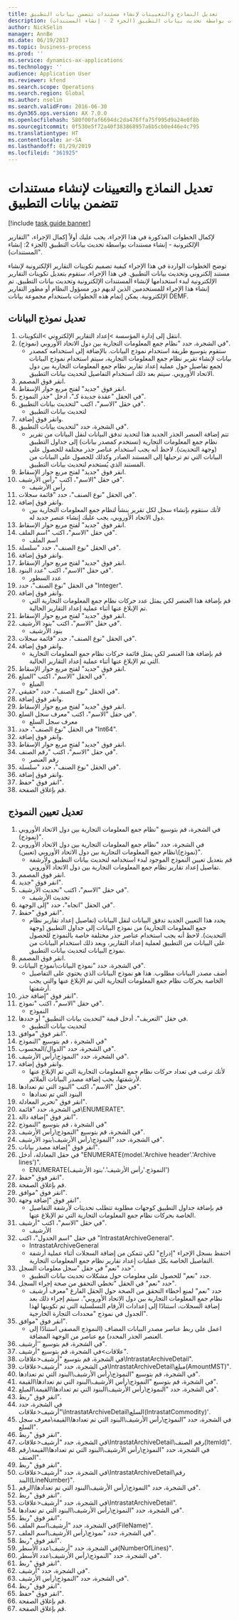 ```yaml
---
title: تعديل النماذج والتعيينات لإنشاء مستندات تتضمن بيانات التطبيق
description: لإكمال الخطوات المذكورة في هذا الإجراء، يجب عليك أولاً إكمال الإجراء، "التقارير الإلكترونية - إنشاء مستندات بواسطة تحديث بيانات التطبيق (الجزء 2 - إنشاء المستندات)‬".
author: NickSelin
manager: AnnBe
ms.date: 06/19/2017
ms.topic: business-process
ms.prod: ''
ms.service: dynamics-ax-applications
ms.technology: ''
audience: Application User
ms.reviewer: kfend
ms.search.scope: Operations
ms.search.region: Global
ms.author: nselin
ms.search.validFrom: 2016-06-30
ms.dyn365.ops.version: AX 7.0.0
ms.openlocfilehash: 580f00faf6694dc2da476ffa75f995d9a24e0f8b
ms.sourcegitcommit: 0f530e5f72a40f383868957a6b5cb0e446e4c795
ms.translationtype: HT
ms.contentlocale: ar-SA
ms.lasthandoff: 01/29/2019
ms.locfileid: "361925"
---
```

# <a name="modify-models-and-mappings-to-generate-documents-that-have-application-data"></a>تعديل النماذج والتعيينات لإنشاء مستندات تتضمن بيانات التطبيق

[!include [task guide banner](../../includes/task-guide-banner.md)]

لإكمال الخطوات المذكورة في هذا الإجراء، يجب عليك أولاً إكمال الإجراء، "التقارير الإلكترونية - إنشاء مستندات بواسطة تحديث بيانات التطبيق (الجزء 2: إنشاء المستندات)‬". 

توضح الخطوات الواردة في هذا الإجراء كيفية تصميم تكوينات التقارير الإلكترونية لإنشاء مستند إلكتروني وتحديث بيانات التطبيق. في هذا الإجراء، ستقوم بتعديل تكوينات التقارير الإلكترونية لبدء استخدامها لإنشاء المستندات الإلكترونية وتحديث بيانات التطبيق. تم إنشاء هذا الإجراء للمستخدمين الذين لديهم دور مسؤول النظام أو مطور التقارير الإلكترونية. يمكن إتمام هذه الخطوات باستخدام مجموعة بيانات DEMF.


## <a name="modify-data-model"></a>تعديل نموذج البيانات
1. انتقل إلى إدارة المؤسسة >إعداد التقارير الإلكتروني >التكوينات.
2. في الشجرة، حدد "نظام جمع المعلومات التجارية بين دول الاتحاد الأوروبي (نموذج)".
    * ستقوم بتوسيع طريقة استخدام نموذج البيانات. بالإضافة إلى استخدامه كمصدر بيانات لإنشاء تقرير نظام جمع المعلومات التجارية، سيتم استخدام نموذج البيانات لجمع تفاصيل حول عملية إعداد تقارير نظام جمع المعلومات التجارية بين دول الاتحاد الأوروبي. سيتم بعد ذلك استخدام التفاصيل لتحديث بيانات التطبيق.   
3. انقر فوق المصمم.
4. انقر فوق "جديد" لفتح مربع حوار الإسقاط‬.
5. في الحقل "عقدة جديدة كـ‬"، أدخل "جذر النموذج‬".
6. في حقل "الاسم"، اكتب "لتحديث بيانات التطبيق‬".
    * لتحديث بيانات التطبيق  
7. وانقر فوق إضافة.
8. في الشجرة، حدد "لتحديث بيانات التطبيق".
    * تتم إضافة العنصر الجذر الجديد هذا لتحديد تدفق البيانات لنقل البيانات من تقرير نظام جمع المعلومات التجارية (تستخدم كمصدر بيانات) إلى جداول التطبيق (وجهة التحديث). لاحظ أنه يجب استخدام عناصر جذر مختلفة للحصول على البيانات التي تم ترحيلها إلى المستند الصادر وكذلك للحصول على البيانات من المستند الذي يُستخدم لتحديث بيانات التطبيق.   
9. انقر فوق "جديد" لفتح مربع حوار الإسقاط‬.
10. في حقل "الاسم"، اكتب "رأس الأرشيف".
    * رأس الأرشيف  
11. في الحقل "نوع الصنف"، حدد "قائمة سجلات".
12. وانقر فوق إضافة.
    * لأنك ستقوم بإنشاء سجل لكل تقرير ينشأ لنظام جمع المعلومات التجارية بين دول الاتحاد الأوروبي، يجب عليك إنشاء عنصر جديد له.  
13. انقر فوق "جديد" لفتح مربع حوار الإسقاط‬.
14. في حقل "الاسم"، اكتب "اسم الملف".
    * اسم الملف  
15. في الحقل "نوع الصنف"، حدد "سلسلة".
16. وانقر فوق إضافة.
17. انقر فوق "جديد" لفتح مربع حوار الإسقاط‬.
18. في حقل "الاسم"، اكتب "عدد البنود".
    * عدد السطور  
19. في الحقل "نوع الصنف"، حدد "Integer".
20. وانقر فوق إضافة.
    * قم بإضافة هذا العنصر لكي يمثل عدد حركات نظام جمع المعلومات التجارية التي تم الإبلاغ عنها أثناء عملية إعداد التقارير الحالية.  
21. انقر فوق "جديد" لفتح مربع حوار الإسقاط‬.
22. في حقل "الاسم"، اكتب "بنود الأرشيف".
    * بنود الأرشيف  
23. في الحقل "نوع الصنف"، حدد "قائمة سجلات".
24. وانقر فوق إضافة.
    * قم بإضافة هذا العنصر لكي يمثل قائمة حركات نظام جمع المعلومات التجارية التي تم الإبلاغ عنها أثناء عملية إعداد التقارير الحالية.  
25. انقر فوق "جديد" لفتح مربع حوار الإسقاط‬.
26. في الحقل "الاسم"، اكتب "المبلغ".
    * المبلغ  
27. في الحقل "نوع الصنف"، حدد "حقيقي".
28. وانقر فوق إضافة.
29. انقر فوق "جديد" لفتح مربع حوار الإسقاط‬.
30. في حقل "الاسم"، اكتب "معرف سجل السلع".
    * معرف سجل السلع  
31. في الحقل "نوع الصنف"، حدد "Int64".
32. وانقر فوق إضافة.
33. انقر فوق "جديد" لفتح مربع حوار الإسقاط‬.
34. في حقل "الاسم"، اكتب "رقم الصنف".
    * رقم العنصر  
35. في الحقل "نوع الصنف"، حدد "سلسلة".
36. وانقر فوق إضافة.
37. انقر فوق "حفظ".
38. قم بإغلاق الصفحة.

## <a name="modify-model-mapping"></a>تعديل تعيين النموذج
1. في الشجرة، قم بتوسيع "نظام جمع المعلومات التجارية بين دول الاتحاد الأوروبي (نموذج)".
2. في الشجرة، حدد "نظام جمع المعلومات التجارية بين دول الاتحاد الأوروبي (نموذج)\نظام جمع المعلومات التجارية بين دول الاتحاد الأوروبي (تعيين)".
    * قم بتعديل تعيين النموذج الموجود لبدء استخدامه لتحديث بيانات التطبيق ولأرشفة تفاصيل إعداد تقارير نظام جمع المعلومات التجارية بين دول الاتحاد الأوروبي.  
3. انقر فوق المصمم.
4. انقر فوق "جديد".
5. في حقل "الاسم"، اكتب "تحديث الأرشيف".
    * تحديث الأرشيف  
6. في الحقل "اتجاه"، حدد "إلى الوجهة".
7. انقر فوق "حفظ".
    * يحدد هذا التعيين الجديد تدفق البيانات لنقل البيانات (تفاصيل إعداد تقارير نظام جمع المعلومات التجارية) من نموذج البيانات إلى جداول التطبيق (وجهة التحديث). لاحظ أنه يجب استخدام عناصر جذر مختلفة خاصة بالنموذج للحصول على البيانات من التطبيق لعملية إعداد التقارير، وبعد ذلك استخدام البيانات من نموذج البيانات لتحديث بيانات التطبيق.   
8. انقر فوق المصمم.
9. في الشجرة، حدد "نموذج البيانات\نموذج البيانات".
    * أضف مصدر البيانات مطلوب. هذا هو نموذج البيانات الذي يحتوي على التفاصيل الخاصة بحركات نظام جمع المعلومات التجارية التي تم الإبلاغ عنها والتي يجب أرشفتها.  
10. انقر فوق "إضافة جذر".
11. في حقل "الاسم"، اكتب "نموذج".
    * النموذج  
12. في حقل "التعريف"، أدخل قيمة "لتحديث بيانات التطبيق" أو حددها.
    * لتحديث بيانات التطبيق  
13. انقر فوق "موافق".
14. في الشجرة ، قم بتوسيع "النموذج"
15. في الشجرة، حدد "الدوال/المحسوب".
16. في الشجرة، حدد "النموذج\رأس الأرشيف".
17. وانقر فوق إضافة.
    * لأنك ترغب في تعداد حركات نظام جمع المعلومات التجارية التي تم الإبلاغ عنها لأرشفتها، يجب إضافة مصدر البيانات الملائم.  
18. في حقل "الاسم"، اكتب "البنود التي تم تعدادها‬".
    * البنود التي تم تعدادها  
19. انقر فوق "تحرير المعادلة".
20. في الشجرة، حدد "قائمة\ENUMERATE".
21. انقر فوق "إضافة دالة".
22. في الشجرة ، قم بتوسيع "النموذج"
23. في الشجرة، قم بتوسيع "النموذج\رأس الأرشيف".
24. في الشجرة، حدد "النموذج\رأس الأرشيف\بنود الأرشيف".
25. انقر فوق "إضافة مصدر بيانات".
26. في حقل المعادلة، أدخل "ENUMERATE(model.'Archive header'.'Archive lines')".
    * ENUMERATE(النموذج.'رأس الأرشيف'.'بنود الأرشيف')  
27. انقر فوق "حفظ".
28. قم بإغلاق الصفحة.
29. انقر فوق "موافق".
30. انقر فوق "إضافة وجهة".
    * قم بإضافة جداول التطبيق كوجهات مطلوبة تتطلب تحديثات لأرشفة التفاصيل الخاصة بحركات نظام جمع المعلومات التجارية التي تم الإبلاغ عنها.  
31. في حقل "الاسم"، اكتب "أرشيف".
    * الأرشيف  
32. في حقل "اسم الجدول"، اكتب "IntrastatArchiveGeneral".
    * IntrastatArchiveGeneral  
    * احتفظ بسجل الإجراء "إدراج" لكي تتمكن من إضافة السجلات أثناء عملية أرشفة التفاصيل الخاصة بكل عمليات إعداد تقارير نظام جمع المعلومات التجارية.  
33. حدد "نعم" في حقل "سجل معلومات السجل‬".
    * حدد "نعم" للحصول على معلومات حول مشكلات تحديث بيانات التطبيق.  
34. حدد "نعم" في الحقل "تخطي التحقق من صحة إجراء السجل‬".
    * حدد "نعم" لمنع أخطاء التحقق من الصحة حول الحقل الفارغ "معرف أرشيف نظام جمع المعلومات التجارية بين دول الاتحاد الأوروبي‬". سيتم إجراء ذلك بعد إضافة السجلات، استنادًا إلى إعدادات الأرقام التسلسلية التي تم تكوينها لهذا الجدول في نموذج "محددات التجارة الخارجية".  
35. انقر فوق "موافق".
    * اعمل على ربط عناصر مصدر البيانات المضاف (النموذج المصفى استنادًا إلى العنصر الجذر المحدد) مع عناصر من الوجهة المضافة.  
36. في الشجرة، قم بتوسيع ''أرشيف".
37. في الشجرة، قم بتوسيع "أرشيف‏‎\<علاقات".
38. في الشجرة، قم بتوسيع "أرشيف\<علاقات\IntrastatArchiveDetail".
39. في الشجرة، حدد "أرشيف\<علاقات\IntrastatArchiveDetail\مبلغ(AmountMST)".
40. في الشجرة، قم بتوسيع "النموذج\رأس الأرشيف\البنود التي تم تعدادها‬".
41. في الشجرة، قم بتوسيع "النموذج\رأس الأرشيف\البنود التي تم تعدادها‬\القيمة".
42. في الشجرة، حدد "النموذج\رأس الأرشيف\البنود التي تم تعدادها\القيمة\المبلغ".
43. انقر فوق "ربط".
44. في الشجرة، حدد "أرشيف\<علاقات\IntrastatArchiveDetail\السلع(IntrastatCommodity)'.
45. في الشجرة، حدد "النموذج\رأس الأرشيف\البنود التي تم تعدادها\القيمة\معرف سجل السلع".
46. انقر فوق "ربط".
47. في الشجرة، حدد "أرشيف\<علاقات\IntrastatArchiveDetail\رقم الصنف(ItemId)".
48. في الشجرة، حدد "النموذج\رأس الأرشيف\البنود التي تم تعدادها\القيمة\رقم الصنف".
49. انقر فوق "ربط".
50. في الشجرة، حدد "أرشيف\<علاقات\IntrastatArchiveDetail\رقم البند(LineNumber)".
51. في الشجرة، حدد "النموذج\رأس الأرشيف\البنود التي تم تعدادها\الرقم".
52. انقر فوق "ربط".
53. في الشجرة، حدد "أرشيف\<علاقات\IntrastatArchiveDetail".
54. في الشجرة، حدد "النموذج\رأس الأرشيف\البنود التي تم تعدادها‬".
55. انقر فوق "ربط".
56. في الشجرة، حدد "أرشيف\اسم الملف(FileName)".
57. في الشجرة، حدد "نموذج\رأس الأرشيف\اسم الملف".
58. انقر فوق "ربط".
59. في الشجرة، حدد "أرشيف\عدد الأسطر(NumberOfLines)".
60. في الشجرة، حدد "النموذج\رأس الأرشيف\عدد الأسطر‬".
61. انقر فوق "ربط".
62. في الشجرة، حدد "أرشيف".
63. في الشجرة، حدد "النموذج\رأس الأرشيف".
64. انقر فوق "ربط".
65. انقر فوق "حفظ".
66. قم بإغلاق الصفحة.
67. قم بإغلاق الصفحة.

